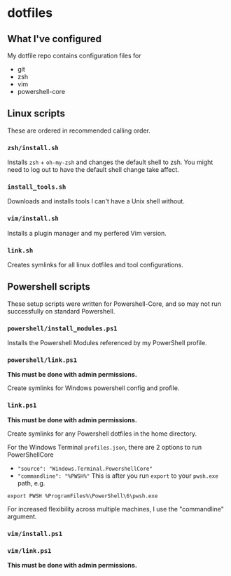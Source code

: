 # dotfiles

## What I've configured

My dotfile repo contains configuration files for
- git
- zsh
- vim
- powershell-core

## Linux scripts

These are ordered in recommended calling order.

### `zsh/install.sh`

Installs `zsh` + `oh-my-zsh` and changes the default shell to zsh. You might need to log out to have the default shell change take affect.

### `install_tools.sh`

Downloads and installs tools I can't have a Unix shell without.

### `vim/install.sh`

Installs a plugin manager and my perfered Vim version.

### `link.sh`

Creates symlinks for all linux dotfiles and tool configurations.

## Powershell scripts

These setup scripts were written for Powershell-Core, and so may not run successfully on standard
Powershell.

### `powershell/install_modules.ps1`

Installs the Powershell Modules referenced by my PowerShell profile.

### `powershell/link.ps1`

**This must be done with admin permissions.** 

Create symlinks for Windows powershell config and profile.

### `link.ps1`

**This must be done with admin permissions.** 

Create symlinks for any Powershell dotfiles in the home directory.

For the Windows Terminal `profiles.json`, there are 2 options to run PowerShellCore
- `"source": "Windows.Terminal.PowershellCore"`
- `"commandline": "%PWSH%"` 
This is after you run `export` to your `pwsh.exe` path, e.g.
```
export PWSH %ProgramFiles%\PowerShell\6\pwsh.exe
```
For increased flexibility across multiple machines, I use the "commandline" argument. 

### `vim/install.ps1`

### `vim/link.ps1`

**This must be done with admin permissions.** 

